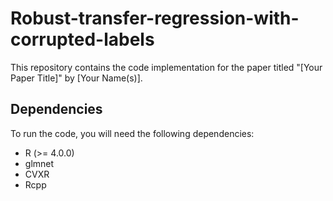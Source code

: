 # Robust-transfer-regression-with-corrupted-labels
This repository contains the code implementation for the paper titled "[Your Paper Title]" by [Your Name(s)].
## Dependencies

To run the code, you will need the following dependencies:

- R (>= 4.0.0)
- glmnet
- CVXR
- Rcpp
